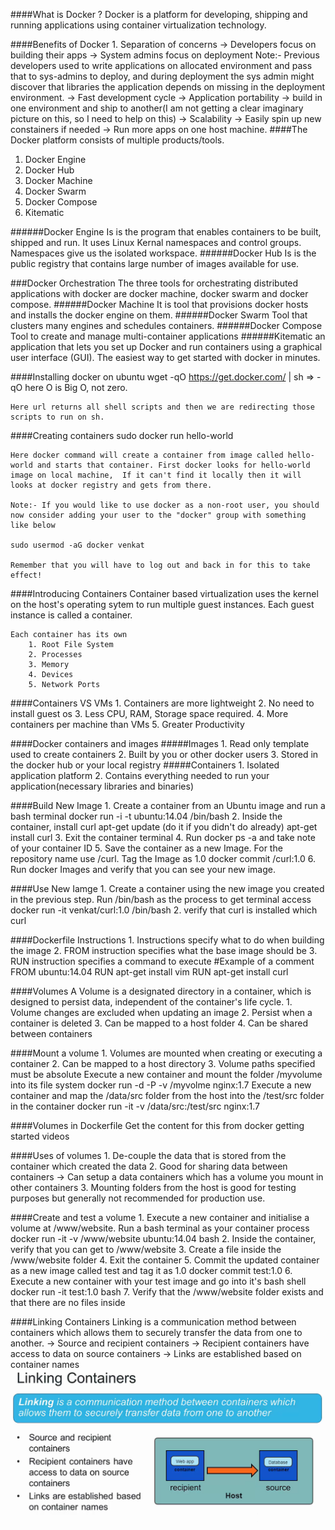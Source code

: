 ####What is Docker ?
 	Docker is a platform for developing, shipping and running applications using container virtualization technology.

####Benefits of Docker
	1. Separation of concerns
		-> Developers focus on building their apps
		-> System admins focus on deployment
	Note:- Previous developers used to write applications on allocated environment and pass that to sys-admins to deploy, and during deployment the sys admin might discover that libraries the application depends on missing in the deployment environment.
		-> Fast development cycle
		-> Application portability
			-> build in one environment and ship to another(I am not getting a clear imaginary picture on this, so I need to help on this)
		-> Scalability
			-> Easily spin up new constainers if needed
		-> Run more apps on one host machine.
####The Docker platform consists of multiple products/tools.
1. Docker Engine
2. Docker Hub
3. Docker Machine
4. Docker Swarm
5. Docker Compose
6. Kitematic

######Docker Engine
	Is is the program that enables containers to be built, shipped and run. It uses Linux Kernal namespaces and control groups. Namespaces give us the isolated workspace.
######Docker Hub
	Is is the public registry that contains large number of images available for use.
	
###Docker Orchestration
	The three tools for orchestrating distributed applications with docker are  docker machine, docker swarm and docker compose.
######Docker Machine
	It is tool that provisions docker hosts and installs the docker engine on them.
######Docker Swarm
	Tool that clusters many engines and schedules containers.
######Docker Compose
	Tool to create and manage multi-container applications
######Kitematic
	an application that lets you set up Docker and run containers using a graphical user interface (GUI).
	The easiest way to get started with docker in minutes.

####Installing docker on ubuntu
	wget -qO https://get.docker.com/ | sh   => -qO  here O is Big O,  not zero.
	
	Here url returns all shell scripts and then we are redirecting those scripts to run on sh.
	
####Creating containers
	sudo docker run hello-world
	
	Here docker command will create a container from image called hello-world and starts that container. First docker looks for hello-world image on local machine,  If it can't find it locally then it will looks at docker registry and gets from there.
	
	Note:- If you would like to use docker as a non-root user, you should now consider adding your user to the "docker" group with something like below
	
	sudo usermod -aG docker venkat
	
	Remember that you will have to log out and back in for this to take effect!
	
####Introducing Containers
	Container based virtualization uses the kernel on the host's operating sytem to run multiple guest instances.
	Each guest instance is called a container.
	
	Each container has its own
		1. Root File System
		2. Processes
		3. Memory
		4. Devices
		5. Network Ports

####Containers VS VMs
	1. Containers are more lightweight
	2. No need to install guest os
	3. Less CPU, RAM, Storage space required.
	4. More containers per machine than VMs
	5. Greater Productivity

####Docker containers and images
#####Images
	1. Read only template used to create containers
	2. Built by you or other docker users
	3. Stored in the docker hub or your local registry
#####Containers
	1. Isolated application platform
	2. Contains everything needed to run your application(necessary libraries and binaries)

####Build New Image
	1. Create a container from an Ubuntu image and run a bash terminal
		docker run -i -t ubuntu:14.04 /bin/bash
	2. Inside the container, install curl
		apt-get update (do it if you didn't do already)
		apt-get install curl
	3. Exit the container terminal
	4. Run docker ps -a and take note of your container ID
	5. Save the container as a new Image. For the repository name use <your name>/curl. Tag the Image as 1.0
		docker commit <container ID> <your name>/curl:1.0
	6. Run docker Images and verify that you can see your new image.

####Use New Iamge
	1. Create a container using the new image you created in the previous step. Run /bin/bash as the process to get terminal access
		docker run -it venkat/curl:1.0 /bin/bash
	2. verify that curl is installed
		which curl

####Dockerfile Instructions
	1. Instructions specify what to do when building the image
	2. FROM instruction specifies what the base image should be
	3. RUN instruction specifies a command to execute
		#Example of a comment
		FROM ubuntu:14.04
		RUN apt-get install vim
		RUN apt-get install curl

####Volumes
	A Volume is a designated directory in a container, which is designed to persist data, independent of the container's life cycle.
		1. Volume changes are excluded when updating an image
		2. Persist when a container is deleted
		3. Can be mapped to a host folder
		4. Can be shared between containers

####Mount a volume
	1. Volumes are mounted when creating or executing a container 
	2. Can be mapped to a host directory
	3. Volume paths specified must be absolute
		Execute a new container and mount the folder /myvolume into its file system
			docker run -d -P -v /myvolme nginx:1.7
		Execute a new container and map the /data/src folder from the host into the /test/src folder in the container
			docker run -it -v /data/src:/test/src nginx:1.7

####Volumes in Dockerfile
	Get the content for this from docker getting started videos

####Uses of volumes 
	1. De-couple the data that is stored from the container which created the data
	2. Good for sharing data between containers
		-> Can setup a data containers which has a volume you mount in other containers
	3. Mounting folders from the host is good for testing purposes but generally not recommended for production use.

####Create and test a volume
	1. Execute a new container and initialise a volume at /www/website. Run a bash terminal as your container process
		docker run -it -v /www/website ubuntu:14.04 bash
	2. Inside the container, verify that you can get to /www/website
	3. Create a file inside the /www/website folder
	4. Exit the container
	5. Commit the updated container as a new image called test and tag it as 1.0
		docker commit <container ID> test:1.0
	6. Execute a new container with your test image and go into it's bash shell
		docker run -it test:1.0 bash
	7. Verify that the /www/website folder exists and that there are no files inside
	
####Linking Containers
	Linking is a communication method between containers which allows them to securely transfer the data from one to another.
		-> Source and recipient containers
		-> Recipient containers have access to data on source containers
		-> Links are established based on container names
![Container Linking](https://github.com/bvenkatr/bvenkatr.github.io/blob/master/images/docker/container%20linking.png)
